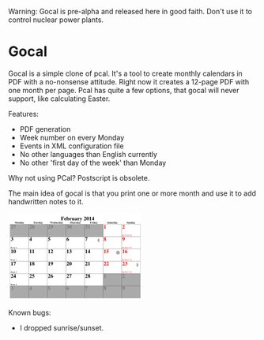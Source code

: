 Warning: Gocal is pre-alpha and released here in good faith. Don't use it to control nuclear power plants.

Gocal
=====

Gocal is a simple clone of pcal. It's a tool to create monthly calendars in PDF with a no-nonsense attitude.
Right now it creates a 12-page PDF with one month per page. Pcal has quite a few options, that gocal will
never support, like calculating Easter. 

Features:

* PDF generation
* Week number on every Monday
* Events in XML configuration file
* No other languages than English currently
* No other 'first day of the week' than Monday

Why not using PCal? Postscript is obsolete.


The main idea of gocal is that you print one or more month and use it to add 
handwritten notes to it.

![Logo](http://github.com/StefanSchroeder/Gocal/blob/master/screenshot.png?raw=true)

Known bugs:

* I dropped sunrise/sunset.
